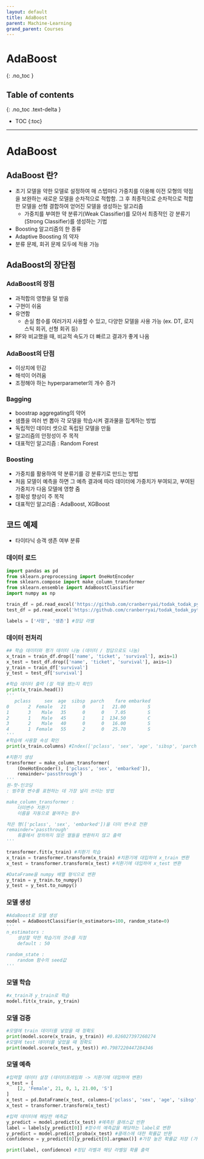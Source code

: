 ```yaml
---
layout: default
title: AdaBoost
parent: Machine-Learning
grand_parent: Courses
---
```


# AdaBoost
{: .no_toc }

## Table of contents
{: .no_toc .text-delta }

- TOC
{:toc}

---

# AdaBoost

## AdaBoost 란?

- 초기 모델을 약한 모델로 설정하여 매 스텝마다 가중치를 이용해 이전 모형의 약점을 보완하는 새로운 모델을 순차적으로 적합함. 그 후 최종적으로 순차적으로 적합한 모델을 선형 결합하여 얻어진 모델을 생성하는 알고리즘
    - 가중치를 부여한 약 분류기(Weak Classifier)를 모아서 최종적인 강 분류기(Strong Classifier)를 생성하는 기법
- Boosting 알고리즘의 한 종류
- Adaptive Boosting 의 약자
- 분류 문제, 회귀 문제 모두에 적용 가능

## AdaBoost의 장단점

### AdaBoost의 장점

- 과적합의 영향을 덜 받음
- 구현이 쉬움
- 유연함
    - 손실 함수를 여러가지 사용할 수 있고, 다양한 모델을 사용 가능 (ex. DT, 로지스틱 회귀, 선형 회귀 등)
- RF와 비교했을 때, 비교적 속도가 더 빠르고 결과가 좋게 나옴

### AdaBoost의 단점

- 이상치에 민감
- 해석이 어려움
- 조정해야 하는 hyperparameter의 개수 증가

### Bagging

- boostrap aggregating의 약어
- 샘플을 여러 번 뽑아 각 모델을 학습시켜 결과물을 집계하는 방법
- 독립적인 데이터 셋으로 독립된 모델을 만듦
- 알고리즘의 안정성이 주 목적
- 대표적인 알고리즘 : Random Forest

### Boosting

- 가중치를 활용하여 약 분류기를 강 분류기로 만드는 방법
- 처음 모델이 예측을 하면 그 예측 결과에 따라 데이터에 가중치가 부여되고, 부여된 가중치가 다음 모델에 영향 줌
- 정확성 향상이 주 목적
- 대표적인 알고리즘 : AdaBoost, XGBoost

## 코드 예제

- 타이타닉 승객 생존 여부 분류

### 데이터 로드

```python
import pandas as pd
from sklearn.preprocessing import OneHotEncoder
from sklearn.compose import make_column_transformer
from sklearn.ensemble import AdaBoostClassifier
import numpy as np

train_df = pd.read_excel('https://github.com/cranberryai/todak_todak_python/blob/master/machine_learning/binary_classification/%E1%84%90%E1%85%A1%E1%84%8B%E1%85%B5%E1%84%90%E1%85%A1%E1%84%82%E1%85%B5%E1%86%A8_b0fdSDZ.xlsx?raw=true', sheet_name='train')
test_df = pd.read_excel('https://github.com/cranberryai/todak_todak_python/blob/master/machine_learning/binary_classification/%E1%84%90%E1%85%A1%E1%84%8B%E1%85%B5%E1%84%90%E1%85%A1%E1%84%82%E1%85%B5%E1%86%A8_b0fdSDZ.xlsx?raw=true', sheet_name='test')

labels = ['사망', '생존'] #정답 라벨
```

### 데이터 전처리

```python
## 학습 데이터와 평가 데이터 나눔 (데이터 / 정답으로도 나눔)
x_train = train_df.drop(['name', 'ticket', 'survival'], axis=1)
x_test = test_df.drop(['name', 'ticket', 'survival'], axis=1)
y_train = train_df['survival']
y_test = test_df['survival']

#학습 데이터 출력 (잘 적용 됐는지 확인)
print(x_train.head()) 
'''
   pclass     sex  age  sibsp  parch    fare embarked
0       2  Female   21      0      1   21.00        S
1       3    Male   35      0      0    7.05        S
2       1    Male   45      1      1  134.50        C
3       2    Male   40      0      0   16.00        S
4       1  Female   55      2      0   25.70        S
'''
#학습에 사용할 속성 확인
print(x_train.columns) #Index(['pclass', 'sex', 'age', 'sibsp', 'parch', 'fare', 'embarked'], dtype='object')

#치환기 생성
transformer = make_column_transformer(
    (OneHotEncoder(), ['pclass', 'sex', 'embarked']),
    remainder='passthrough')
'''
원-핫-인코딩
: 범주형 변수를 표현하는 데 가장 널리 쓰이는 방법

make_column_transformer : 
    더미변수 치환기
    이름을 자동으로 붙여주는 함수

적은 행(['pclass', 'sex', 'embarked'])을 더미 변수로 전환
remainder='passthrough'
    튜플에서 정의하지 않은 열들을 변환하지 않고 출력
'''

transformer.fit(x_train) #치환기 학습
x_train = transformer.transform(x_train) #치환기에 대입하여 x_train 변환
x_test = transformer.transform(x_test) #치환기에 대입하여 x_test 변환

#DataFrame을 numpy 배열 형식으로 변환
y_train = y_train.to_numpy()
y_test = y_test.to_numpy()
```

### 모델 생성

```python
#AdaBoost로 모델 생성
model = AdaBoostClassifier(n_estimators=100, random_state=0)
'''
n_estimators :
	생성할 약한 학습기의 갯수를 지정
	default : 50

random_state : 
	random 함수의 seed값
'''
```

### 모델 학습

```python
#x_train과 y_train로 학습
model.fit(x_train, y_train)
```

### 모델 검증

```python
#모델에 train 데이터를 넣었을 때 정확도
print(model.score(x_train, y_train)) #0.826027397260274
#모델에 test 데이터를 넣었을 때 정확도
print(model.score(x_test, y_test)) #0.7987220447284346
```

### 모델 예측

```python
#입력할 데이터 설정 (데이터프레임화 -> 치환기에 대입하여 변환)
x_test = [
    [2, 'Female', 21, 0, 1, 21.00, 'S']
]
x_test = pd.DataFrame(x_test, columns=['pclass', 'sex', 'age', 'sibsp', 'parch', 'fare', 'embarked'])
x_test = transformer.transform(x_test)

#입력 데이터에 해당한 예측값
y_predict = model.predict(x_test) #예측된 클래스값 반환
label = labels[y_predict[0]] #정수의 예측값을 해당하는 label로 변환
y_predict = model.predict_proba(x_test) #클래스에 대한 확률값 반환
confidence = y_predict[0][y_predict[0].argmax()] #가장 높은 확률값 저장 (가장 높은 확률값으로 클래스를 유추했을 것이므로)

print(label, confidence) #정답 라벨과 해당 라벨일 확률 출력
```